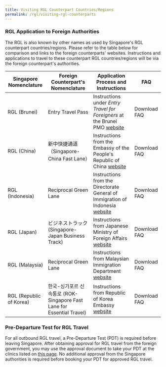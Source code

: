 ```yaml
---
title: Visiting RGL Counterpart Countries/Regions
permalink: /rgl/visiting-rgl-counterparts
---
```


### RGL Application to Foreign Authorities

The RGL is also known by other names as used by Singapore's RGL counterpart countries/regions. Please refer to the table below for comparison and links to the foreign counterparts' websites. Instructions and applications to travel to these counterpart RGL countries/regions will be via the foreign counterpart's authorities.

| Singapore Nomenclature |  Foreign Counterpart's Nomenclature  | Application Process and Instructions | FAQ |
|------------------------|----------------------------|-------------------------------|------------|
|RGL (Brunei)  |  Entry Travel Pass  | Instructions under *Entry Travel for Foreigners* at the Brunei PMO <a href="http://www.pmo.gov.bn/travelportal/Home.aspx" target="_blank">website</a> | Download FAQ |
|RGL (China)   | 新中快捷通道（Singapore-China Fast Lane）   |Instructions from the Embassy of the People's Republic of China <a href="http://www.chinaembassay.org.sg/eng/Isfw/fhqz/" target="_blank">website</a>| Download FAQ |
|RGL (Indonesia) |   Reciprocal Green Lane  |  Instructions from the Directorate General of Immigration of Indonesia <a href="https://visa-online.imigrasi.go.id/" target="_blank">website</a> | Download FAQ |
|RGL (Japan) |    ビジネストラック (Singapore-Japan Business Track)  |  Instructions from Japanese Ministry of Foreign Affairs <a href="https://www.mofa.go.jp/ca/cp/page22e_000925.html" target="_blank">website</a> | Download FAQ |
|RGL (Malaysia)   |   Reciprocal Green Lane   |   Instructions from Malaysian Immigration Department <a href="https://www.imi.gov.my/portal2017/index.php/ms/sumber-dan-arkib/pengumuman/1833-malaysia-singapore-border-crossing-arrangement.html" target="_blank">website</a> | Download FAQ |
|RGL (Republic of Korea)  | 한국-싱가포르 신속통로 (ROK-Singapore Fast Lane for Essential Travel) |  Instructions from Republic of Korea Embassy <a href="http://overseas.mofa.go.kr/sg-en/brd/m_2435/view.do?seq=761275" target="_blank">website</a>   | Download FAQ |


### Pre-Departure Test for RGL Travel

For all outbound RGL travel, a Pre-Departure Test (PDT) is required before leaving Singapore. After obtaining approval for RGL travel from the foreign government, you may use the approval document to take your PDT at the clinics listed on [this page](/pre-departure-test). No additional approval from the Singapore authorities is required before booking your PDT for approved RGL travel.

